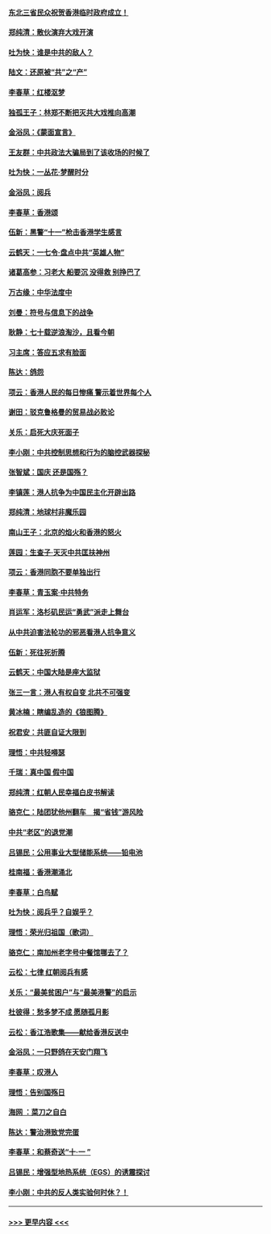 #### [东北三省民众祝贺香港临时政府成立！](../pages/nsc993/n11571215.md?t=10061633) 
#### [郑纯清：散伙演弃大戏开演](../pages/nsc993/n11570826.md?t=10061633) 
#### [吐为快：谁是中共的敌人？](../pages/nsc993/n11570817.md?t=10061633) 
#### [陆文：还原被“共”之“产”](../pages/nsc993/n11570798.md?t=10061633) 
#### [李春草：红楼沤梦](../pages/nsc993/n11569673.md?t=10061633) 
#### [独孤王子：林郑不断把灭共大戏推向高潮](../pages/nsc993/n11569381.md?t=10061633) 
#### [金浴凤：《蒙面宣言》](../pages/nsc993/n11569368.md?t=10061633) 
#### [王友群：中共政法大骗局到了该收场的时候了](../pages/nsc993/n11568940.md?t=10061633) 
#### [吐为快：一丛花‧梦醒时分](../pages/nsc993/n11567491.md?t=10061633) 
#### [金浴凤：阅兵](../pages/nsc993/n11567454.md?t=10061633) 
#### [李春草：香港颂](../pages/nsc993/n11567444.md?t=10061633) 
#### [伍新：黑警“十一”枪击香港学生感言](../pages/nsc993/n11567426.md?t=10061633) 
#### [云鹤天：一七令‧盘点中共“英雄人物”](../pages/nsc993/n11567091.md?t=10061633) 
#### [诸葛高参：习老大 船要沉 没得救 别挣巴了](../pages/nsc993/n11566976.md?t=10061633) 
#### [万古缘：中华法度中](../pages/nsc993/n11566726.md?t=10061633) 
#### [刘曼：符号与信息下的战争](../pages/nsc993/n11564655.md?t=10061633) 
#### [耿静：七十载逆浪淘沙，且看今朝](../pages/nsc993/n11564520.md?t=10061633) 
#### [习主席：答应五求有脸面](../pages/nsc993/n11563953.md?t=10061633) 
#### [陈达：鸽怨](../pages/nsc993/n11561879.md?t=10061633) 
#### [项云：香港人民的每日惨痛  警示着世界每个人](../pages/nsc993/n11559273.md?t=10061633) 
#### [谢田：驳克鲁格曼的贸易战必败论](../pages/nsc993/n11555840.md?t=10061633) 
#### [关乐：启死大庆死面子](../pages/nsc993/n11556823.md?t=10061633) 
#### [李小刚：中共控制思想和行为的脑控武器探秘](../pages/nsc993/n11556776.md?t=10061633) 
#### [张智斌：国庆  还是国殇？](../pages/nsc993/n11556617.md?t=10061633) 
#### [李镇莲：港人抗争为中国民主化开辟出路](../pages/nsc993/n11556570.md?t=10061633) 
#### [郑纯清：地球村非魔乐园](../pages/nsc993/n11555415.md?t=10061633) 
#### [南山王子：北京的焰火和香港的怒火](../pages/nsc993/n11555318.md?t=10061633) 
#### [莲园：生查子·天灭中共匡扶神州](../pages/nsc993/n11555302.md?t=10061633) 
#### [项云：香港同胞不要单独出行](../pages/nsc993/n11555276.md?t=10061633) 
#### [李春草：青玉案‧中共特务](../pages/nsc993/n11552356.md?t=10061633) 
#### [肖运军：洛杉矶民运“勇武”派走上舞台](../pages/nsc993/n11551595.md?t=10061633) 
#### [从中共迫害法轮功的邪恶看港人抗争意义](../pages/nsc993/n11540858.md?t=10061633) 
#### [伍新：死往死折腾](../pages/nsc993/n11550174.md?t=10061633) 
#### [云鹤天：中国大陆是座大监狱](../pages/nsc993/n11550155.md?t=10061633) 
#### [张三一言：港人有权自变 北共不可强变](../pages/nsc993/n11550132.md?t=10061633) 
#### [黄冰楠：瞎编乱造的《狼图腾》](../pages/nsc993/n11550082.md?t=10061633) 
#### [祝君安：共匪自证大限到](../pages/nsc993/n11550041.md?t=10061633) 
#### [理悟：中共轻嘚瑟](../pages/nsc993/n11547978.md?t=10061633) 
#### [千瑞：真中国 假中国](../pages/nsc993/n11547865.md?t=10061633) 
#### [郑纯清：红朝人民幸福白皮书解读](../pages/nsc993/n11547499.md?t=10061633) 
#### [骆克仁：陆团犹他州翻车　揭“省钱”游风险](../pages/nsc993/n11546977.md?t=10061633) 
#### [中共“老区”的退党潮](../pages/nsc993/n11545995.md?t=10061633) 
#### [吕锡民：公用事业大型储能系统——铅电池](../pages/nsc993/n11545701.md?t=10061633) 
#### [桂南福：香港潮涌北](../pages/nsc993/n11545682.md?t=10061633) 
#### [李春草：白鸟赋](../pages/nsc993/n11545663.md?t=10061633) 
#### [吐为快：阅兵乎？自娱乎？](../pages/nsc993/n11545625.md?t=10061633) 
#### [理悟：荣光归祖国（歌词）](../pages/nsc993/n11545616.md?t=10061633) 
#### [骆克仁：南加州老字号中餐馆哪去了？](../pages/nsc993/n11545120.md?t=10061633) 
#### [云松：七律 红朝阅兵有感](../pages/nsc993/n11542394.md?t=10061633) 
#### [关乐：“最美贫困户”与“最美港警”的启示](../pages/nsc993/n11542252.md?t=10061633) 
#### [杜彼得：愁多梦不成 愿随孤月影](../pages/nsc993/n11540296.md?t=10061633) 
#### [云松：香江浩歌集——献给香港反送中](../pages/nsc993/n11540149.md?t=10061633) 
#### [金浴凤：一只野鸽在天安门翔飞](../pages/nsc993/n11540280.md?t=10061633) 
#### [李春草：叹港人](../pages/nsc993/n11540119.md?t=10061633) 
#### [理悟：告别国殇日](../pages/nsc993/n11539610.md?t=10061633) 
#### [海网 ：菜刀之自白](../pages/nsc993/n11539597.md?t=10061633) 
#### [陈达：警治港致党完蛋](../pages/nsc993/n11538127.md?t=10061633) 
#### [李春草：和蔡奇送“十·一 ”](../pages/nsc993/n11537810.md?t=10061633) 
#### [吕锡民：增强型地热系统（EGS）的诱震探讨](../pages/nsc993/n11537765.md?t=10061633) 
#### [李小刚：中共的反人类实验何时休？！](../pages/nsc993/n11537669.md?t=10061633) 

----
#### [ >>> 更早内容 <<< ](../indexes/nsc993-earlier.md)
